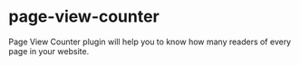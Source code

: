 # page-view-counter
Page View Counter plugin will help you to know how many readers of every page in your website.
